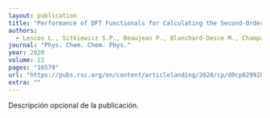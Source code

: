 ```yaml
---
layout: publication
title: "Performance of DFT Functionals for Calculating the Second-Order Nonlinear Optical Properties of Dipolar Merocyanines"
authors:
  - Lescos L., Sitkiewicz S.P., Beaujean P., Blanchard-Desce M., Champagne B., Matito E., Castet F.
journal: "Phys. Chem. Chem. Phys."
year: 2020
volume: 22
pages: "16579"
url: "https://pubs.rsc.org/en/content/articlelanding/2020/cp/d0cp02992k#!divAbstract"
extra: ""
---
```


Descripción opcional de la publicación.
